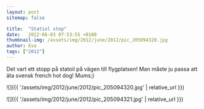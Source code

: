 ```yaml
---
layout: post
sitemap: false

title:  "Statiol stop"
date:   2012-06-03 07:53:55 +0100
thumbnail-img: /assets/img/2012/june/2012/pic_205094320.jpg
author: Eva
tags: ["2012"]
---
```


Det vart ett stopp på statoil på vägen till flygplatsen! Man måste ju passa att äta svensk french hot dog! Mums;)

![]({{ '/assets/img/2012/june/2012/pic_205094320.jpg'  | relative_url }})

![]({{ '/assets/img/2012/june/2012/pic_205094321.jpg'  | relative_url }})


